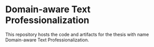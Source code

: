 # Domain-aware Text Professionalization 
This repository hosts the code and artifacts for the thesis with name Domain-aware Text Professionalization.